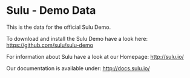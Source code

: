 # Sulu - Demo Data

This is the data for the official Sulu Demo.

To download and install the Sulu Demo have a look here:
https://github.com/sulu/sulu-demo

For information about Sulu have a look at our Homepage:
http://sulu.io/

Our documentation is available under:
http://docs.sulu.io/
